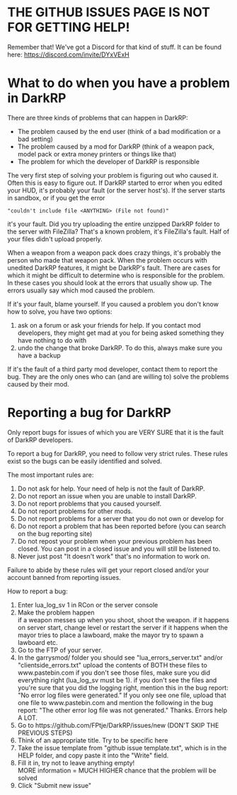 # THE GITHUB ISSUES PAGE IS NOT FOR GETTING HELP!
Remember that! We've got a Discord for that kind of stuff. It can be found here:
https://discord.com/invite/DYxVExH

# What to do when you have a problem in DarkRP

There are three kinds of problems that can happen in DarkRP:
- The problem caused by the end user (think of a bad modification or a bad setting)
- The problem caused by a mod for DarkRP (think of a weapon pack, model pack or extra money printers or things like that)
- The problem for which the developer of DarkRP is responsible

The very first step of solving your problem is figuring out who caused it. Often this is easy to figure out. If DarkRP started to error
when you edited your HUD, it's probably your fault (or the server host's). If the server starts in sandbox, or if you get the error

```
"couldn't include file <ANYTHING> (File not found)"
```

it's your fault. Did you try uploading the entire unzipped DarkRP folder to the server with FileZilla? That's a known problem, it's FileZilla's fault. Half of your files didn't upload properly.

When a weapon from a weapon pack does crazy things, it's probably the person who made that weapon pack.
When the problem occurs with unedited DarkRP features, it might be DarkRP's fault.
There are cases for which it might be difficult to determine who is responsible for the problem.
In these cases you should look at the errors that usually show up. The errors usually say which mod caused the problem.

If it's your fault, blame yourself. If you caused a problem you don't know how to solve, you have two options:
<ol>
<li>ask on a forum or ask your friends for help. If you contact mod developers, they might get mad at you for being asked something they have nothing to do with</li>
<li>undo the change that broke DarkRP. To do this, always make sure you have a backup</li>
</ol>

If it's the fault of a third party mod developer, contact them to report the bug. They are the only ones who can (and are willing to)
solve the problems caused by their mod.


# Reporting a bug for DarkRP
Only report bugs for issues of which you are VERY SURE that it is the fault of DarkRP developers.

To report a bug for DarkRP, you need to follow very strict rules. These rules exist so the bugs can be easily identified and solved.

The most important rules are:
<ol>
<li>Do not ask for help. Your need of help is not the fault of DarkRP.</li>
<li>Do not report an issue when you are unable to install DarkRP.</li>
<li>Do not report problems that you caused yourself.</li>
<li>Do not report problems for other mods.</li>
<li>Do not report problems for a server that you do not own or develop for</li>
<li>Do not report a problem that has been reported before (you can search on the bug reporting site)</li>
<li>Do not repost your problem when your previous problem has been closed. You can post in a closed issue and you will still be listened to.</li>
<li>Never just post "It doesn't work" that's no information to work on.</li>
</ol>

Failure to abide by these rules will get your report closed and/or your account banned from reporting issues.

How to report a bug:
<ol>
<li> Enter lua_log_sv 1 in RCon or the server console</li>
<li> Make the problem happen</li>
	if a weapon messes up when you shoot, shoot the weapon.
	if it happens on server start, change level or restart the server
	if it happens when the mayor tries to place a lawboard, make the mayor try to spawn a lawboard
	etc.</li>
<li> Go to the FTP of your server.</li>
<li> In the garrysmod/ folder you should see "lua_errors_server.txt" and/or "clientside_errors.txt"
 	upload the contents of BOTH these files to www.pastebin.com
 	if you don't see those files, make sure you did everything right (lua_log_sv must be 1).
 	if you don't see the files and you're sure that you did the logging right, mention this in the bug report:
 	"No error log files were generated."
 	If you only see one file, upload that one file to www.pastebin.com and mention the following in the bug report:
 	"The other error log file was not generated."
 	Thanks. Errors help A LOT.</li>
<li> Go to https://github.com/FPtje/DarkRP/issues/new (DON'T SKIP THE PREVIOUS STEPS)</li>
<li> Think of an appropriate title. Try to be specific here</li>
<li> Take the issue template from "github issue template.txt", which is in the HELP folder, and copy paste it into the "Write" field.</li>
<li> Fill it in, try not to leave anything empty!</li>
	MORE information = MUCH HIGHER chance that the problem will be solved
<li> Click "Submit new issue"</li>
</ol>
